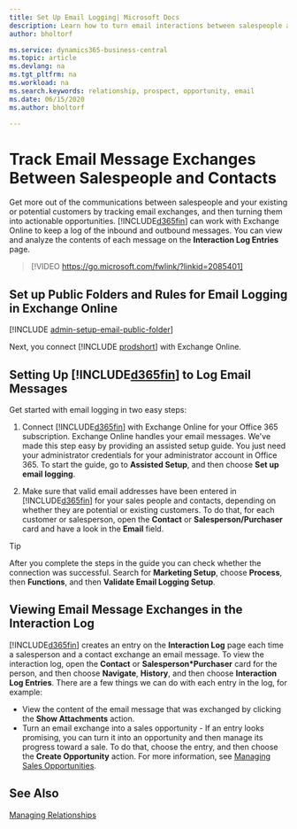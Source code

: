 ```yaml
---
title: Set Up Email Logging| Microsoft Docs
description: Learn how to turn email interactions between salespeople and customers into real sales opportunities.
author: bholtorf

ms.service: dynamics365-business-central
ms.topic: article
ms.devlang: na
ms.tgt_pltfrm: na
ms.workload: na
ms.search.keywords: relationship, prospect, opportunity, email
ms.date: 06/15/2020
ms.author: bholtorf

---
```

# Track Email Message Exchanges Between Salespeople and Contacts

Get more out of the communications between salespeople and your existing or potential customers by tracking email exchanges, and then turning them into actionable opportunities. [!INCLUDE[d365fin](includes/d365fin_md.md)] can work with Exchange Online to keep a log of the inbound and outbound messages. You can view and analyze the contents of each message on the **Interaction Log Entries** page.

> [!VIDEO https://go.microsoft.com/fwlink/?linkid=2085401]

## Set up Public Folders and Rules for Email Logging in Exchange Online

[!INCLUDE [admin-setup-email-public-folder](includes/admin-setup-email-public-folder.md)]

Next, you connect [!INCLUDE [prodshort](includes/prodshort.md)] with Exchange Online.

## Setting Up [!INCLUDE[d365fin](includes/d365fin_md.md)] to Log Email Messages

Get started with email logging in two easy steps:

1. Connect [!INCLUDE[d365fin](includes/d365fin_md.md)] with Exchange Online for your Office 365 subscription. Exchange Online handles your email messages. We've made this step easy by providing an assisted setup guide. You just need your administrator credentials for your administrator account in Office 365. To start the guide, go to **Assisted Setup**, and then choose **Set up email logging**.  

2. Make sure that valid email addresses have been entered in [!INCLUDE[d365fin](includes/d365fin_md.md)] for your sales people and contacts, depending on whether they are potential or existing customers. To do that, for each customer or salesperson, open the **Contact** or **Salesperson/Purchaser** card and have a look in the **Email** field.

> [!Tip]
> After you complete the steps in the guide you can check whether the connection was successful. Search for **Marketing Setup**, choose **Process**, then **Functions**, and then **Validate Email Logging Setup**.

## Viewing Email Message Exchanges in the Interaction Log

[!INCLUDE[d365fin](includes/d365fin_md.md)] creates an entry on the **Interaction Log** page each time a salesperson and a contact exchange an email message. To view the interaction log, open the **Contact** or **Salesperson*Purchaser** card for the person, and then choose **Navigate**, **History**, and then choose **Interaction Log Entries**. There are a few things we can do with each entry in the log, for example:

- View the content of the email message that was exchanged by clicking the **Show Attachments** action.
- Turn an email exchange into a sales opportunity - If an entry looks promising, you can turn it into an opportunity and then manage its progress toward a sale. To do that, choose the entry, and then choose the **Create Opportunity** action. For more information, see [Managing Sales Opportunities](marketing-manage-sales-opportunities.md).

## See Also
[Managing Relationships](marketing-relationship-management.md)

